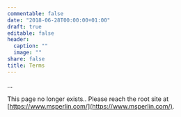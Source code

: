 ```yaml
---
commentable: false
date: "2018-06-28T00:00:00+01:00"
draft: true
editable: false
header:
  caption: ""
  image: ""
share: false
title: Terms
---
```


...

This page no longer exists.. Please reach the root site at [https://www.msperlin.com/](https://www.msperlin.com/).
